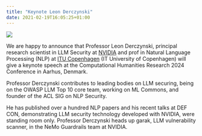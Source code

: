 ```yaml
---
title: "Keynote Leon Derczynski"
date: 2021-02-19T16:05:25+01:00
---
```


<style>
    img.announce {
        max-height: 300px;
        max-width: 100%;
    }
</style>


<img class="announce" src="/images/announce/leon-derczynski-square-med-forweb.jpg">


We are happy to announce that Professor Leon Derczynski, principal research scientist in LLM Security at [NVIDIA](https://www.nvidia.com/en-us/)
and prof in Natural Language Processing (NLP)
at [ITU Copenhagen](https://en.itu.dk/) (IT University of Copenhagen) will give a keynote speech at the Computational Humanities Research 2024 Conference in Aarhus, Denmark.

Professor Derczynski contributes to leading bodies on LLM securing, being on the OWASP LLM Top 10 core team, working on ML Commons, and founder 
of the ACL SIG on NLP Security.

He has published over a hundred NLP papers and his recent talks at DEF CON, demonstrating LLM security technology developed with NVIDIA, 
were standing room only. Professor Derczynski heads up garak, LLM vulnerability scanner, in the NeMo Guardrails team at NVIDIA.
